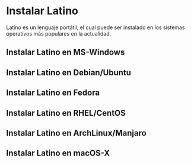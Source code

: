 # Instalar Latino

Latino es un lenguaje portátil, el cual puede ser instalado en los sistemas operativos más populares en la actualidad.

## Instalar Latino en MS-Windows

## Instalar Latino en Debian/Ubuntu

## Instalar Latino en Fedora

## Instalar Latino en RHEL/CentOS

## Instalar Latino en ArchLinux/Manjaro

## Instalar Latino en macOS-X
